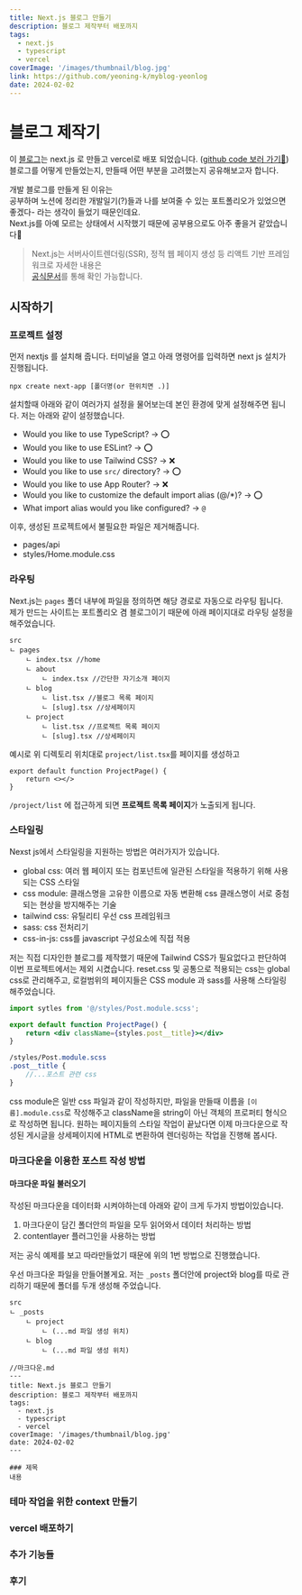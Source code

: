 ```yaml
---
title: Next.js 블로그 만들기
description: 블로그 제작부터 배포까지
tags: 
  - next.js
  - typescript
  - vercel
coverImage: '/images/thumbnail/blog.jpg'
link: https://github.com/yeoning-k/myblog-yeonlog
date: 2024-02-02
---
```



# 블로그 제작기

이 [블로그](https://yeonlog.vercel.app/)는 next.js 로 만들고 vercel로 배포 되었습니다. ([github code 보러 가기👀](https://github.com/yeoning-k/myblog-yeonlog))  
블로그를 어떻게 만들었는지, 만들때 어떤 부분을 고려했는지 공유해보고자 합니다.


개발 블로그를 만들게 된 이유는  
공부하며 노션에 정리한 개발일기(?)들과 나를 보여줄 수 있는 포트폴리오가 있었으면 좋겠다- 라는 생각이 들었기 때문인데요.  
Next.js를 아예 모르는 상태에서 시작했기 때문에 공부용으로도 아주 좋을거 같았습니다🤩

> Next.js는 서버사이트렌더링(SSR), 정적 웹 페이지 생성 등 리액트 기반 프레임워크로
자세한 내용은  
[공식문서](https://nextjs.org/docs)를 통해 확인 가능합니다.


## 시작하기
### 프로젝트 설정

먼저 nextjs 를 설치해 줍니다. 
터미널을 열고 아래 명령어를 입력하면 next js 설치가 진행됩니다.

```plaintext
npx create next-app [폴더명(or 현위치면 .)]
```

설치할때 아래와 같이 여러가지 설정을 물어보는데 본인 환경에 맞게 설정해주면 됩니다.
저는 아래와 같이 설정했습니다.

- Would you like to use TypeScript? → ⭕️
- Would you like to use ESLint? → ⭕️
- Would you like to use Tailwind CSS? → ❌
- Would you like to use `src/` directory? → ⭕️
- Would you like to use App Router? → ❌
- Would you like to customize the default import alias (@/*)? → ⭕️
- What import alias would you like configured? → `@`

이후, 생성된 프로젝트에서 불필요한 파일은 제거해줍니다.
- pages/api
- styles/Home.module.css

### 라우팅
Next.js는 `pages` 폴더 내부에 파일을 정의하면 해당 경로로 자동으로 라우팅 됩니다.  
제가 만드는 사이트는 포트폴리오 겸 블로그이기 때문에 아래 페이지대로 라우팅 설정을 해주었습니다. 
```plaintext
src
ㄴ pages
	ㄴ index.tsx //home
    ㄴ about
    	ㄴ index.tsx //간단한 자기소개 페이지
    ㄴ blog
    	ㄴ list.tsx //블로그 목록 페이지
        ㄴ [slug].tsx //상세페이지
    ㄴ project
    	ㄴ list.tsx //프로젝트 목록 페이지
        ㄴ [slug].tsx //상세페이지
```
예시로 위 디렉토리 위치대로 `project/list.tsx`를 페이지를 생성하고
```tsx
export default function ProjectPage() {
	return <></>
}
```
`/project/list` 에 접근하게 되면 **프로젝트 목록 페이지**가 노출되게 됩니다.



### 스타일링
Nexst js에서 스타일링을 지원하는 방법은 여러가지가 있습니다.


- global css: 여러 웹 페이지 또는 컴포넌트에 일관된 스타일을 적용하기 위해 사용되는 CSS 스타일
- css module: 클래스명을 고유한 이름으로 자동 변환해 css 클래스명이 서로 중첨되는 현상을 방지해주는 기술
- tailwind css: 유틸리티 우선 css 프레임워크
- sass: css 전처리기
- css-in-js: css를 javascript 구성요소에 직접 적용

저는 직접 디자인한 블로그를 제작했기 때문에 Tailwind CSS가 필요없다고 판단하여 이번 프로젝트에서는 제외 시켰습니다. 
reset.css 및 공통으로 적용되는 css는 global css로 관리해주고,
로컬범위의 페이지들은 CSS module 과 sass를 사용해 스타일링 해주었습니다.
```jsx
import sytles from '@/styles/Post.module.scss';

export default function ProjectPage() {
	return <div className={styles.post__title}></div>
}
```
```scss
/styles/Post.module.scss
.post__title {
	//...포스트 관련 css
}
```
css module은 일반 css 파일과 같이 작성하지만, 파일을 만들때 이름을 `[이름].module.css`로 작성해주고 className을 string이 아닌 객체의 프로퍼티 형식으로 작성하면 됩니다.
원하는 페이지들의 스타일 작업이 끝났다면 이제 마크다운으로 작성된 게시글을 상세페이지에 HTML로 변환하여 렌더링하는 작업을 진행해 봅시다.


### 마크다운을 이용한 포스트 작성 방법
#### 마크다운 파일 불러오기
작성된 마크다운을 데이터화 시켜야하는데 아래와 같이 크게 두가지 방법이있습니다.

1. 마크다운이 담긴 폴더안의 파일을 모두 읽어와서 데이터 처리하는 방법
2. contentlayer 플러그인을 사용하는 방법

저는 공식 예제를 보고 따라만들었기 때문에 위의 1번 방법으로 진행했습니다.

우선 마크다운 파일을 만들어볼게요.
저는 `_posts` 폴더안에 project와 blog를 따로 관리하기 때문에 폴더를 두개 생성해 주었습니다.
```plaintext
src
ㄴ _posts
	ㄴ project
    	ㄴ (...md 파일 생성 위치)
    ㄴ blog
    	ㄴ (...md 파일 생성 위치)
```
```plaintext
//마크다운.md
---
title: Next.js 블로그 만들기
description: 블로그 제작부터 배포까지
tags: 
  - next.js
  - typescript
  - vercel
coverImage: '/images/thumbnail/blog.jpg'
date: 2024-02-02
---

### 제목
내용

```









### 테마 작업을 위한 context 만들기



### vercel 배포하기



### 추가 기능들


### 후기